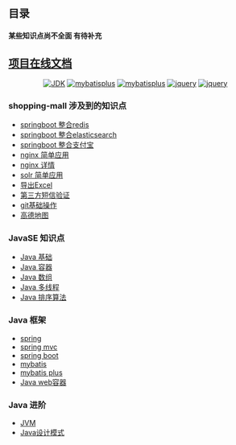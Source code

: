 ## 目录

#### 某些知识点尚不全面 有待补充 

## [项目在线文档](https://github.com/whitePure/shopping-mall/blob/testBranch/README.md)
<p align="center">
<a href="#"><img alt="JDK" src="https://img.shields.io/badge/JDK-1.8-orange"/></a>
<a href="#"><img alt="mybatisplus" src="https://img.shields.io/badge/mybatisplus-3.x-yellowgreen"/></a> 
<a href="#"><img alt="mybatisplus" src="https://img.shields.io/badge/springboot-2.x-green"/></a>
<a href="#"><img alt="jquery" src="https://img.shields.io/badge/jquery-1.x-red"/></a>
<a href="#"><img alt="jquery" src="https://img.shields.io/badge/ssm----lightgrey"/></a> 

</p>



### shopping-mall 涉及到的知识点
* [springboot 整合redis](http://note.youdao.com/noteshare?id=1fa57c57e8b682202f5e0fbd1d0860d7)
* [springboot 整合elasticsearch](http://note.youdao.com/noteshare?id=b2d0adec7938a4b5ec3b27f42f5eff87&sub=1A657EC3F36E4D57877A977EE4BAB2A1)
* [springboot 整合支付宝](http://note.youdao.com/noteshare?id=f8f7cff5827ea3968e718ab7c41c55fc&sub=3533CAECF28946F095DF6FF0254F3D70)
* [nginx 简单应用](http://note.youdao.com/noteshare?id=98c76327903b041acde98d787f7a9fac&sub=3D12D2CE160542AE8C10A99CE7DABE3A)
* [nginx 详情](https://github.com/Tinywan/lua-nginx-redis/edit/master/README.md)
* [solr 简单应用](http://note.youdao.com/noteshare?id=285a7f2542d1b2648157e78d5ce4797b)
* [导出Excel](http://note.youdao.com/noteshare?id=82991e343cd4cbdcdc5be09940d559e8&sub=4E23D5EFDCCD4CEFADC256B75D9EFF62)
* [第三方短信验证](http://note.youdao.com/noteshare?id=a9e7ccc71cbaaaf742f010827a654767&sub=BFF968C5B8214815BA28A0F0A9BEF642)
* [git基础操作](http://note.youdao.com/noteshare?id=e7067afd55327094ff33c8ef26dbea84)
* [高德地图](http://note.youdao.com/noteshare?id=066364f09ec04f76937c65a7ca2658de&sub=E57F4CD71ED341DFAA5731545E13D957)

### JavaSE 知识点
* [Java 基础](http://note.youdao.com/noteshare?id=69156f0401ee958e1de7ca1e189849b3&sub=7C333F2F1EC94CD79F810BF3F1C578FF)
* [Java 容器](http://note.youdao.com/noteshare?id=63b1bc94a6fba6a14765bf1665d64c96&sub=AA31C1AE060A4F00A600C81C3A2FB40C)
* [Java 数组](http://note.youdao.com/noteshare?id=ca3f141e3563d7c9c29904838b211ec7&sub=02E28CD9A66B4FAD941AFBEE533338EE)
* [Java 多线程](http://note.youdao.com/noteshare?id=1a175389db77e6a394af7bdb96d0a331&sub=2A896523D56F42049BB372C679741E92)
* [Java 排序算法](http://note.youdao.com/noteshare?id=48d1c8a2357c5607057f78d58869da42&sub=2516D8C55AE54FF399CA49B7F9E88D35)


### Java 框架
* [spring](http://note.youdao.com/noteshare?id=49b974e828c1c9250583afb6ce3765cf&sub=DEB3D11534E44586BF1A99485FED2A60)
* [spring mvc](http://note.youdao.com/noteshare?id=d4105140ad81b3d6edf1cd0aea075dd9&sub=C214C18E5D4049EB936ECE307E85DFEE)
* [spring boot](http://note.youdao.com/noteshare?id=4dac9ef61f23934e49b6438acef02646&sub=F874B71BA8444C489415982C513D351D)
* [mybatis](http://note.youdao.com/noteshare?id=5826f5af9ecfec79442969c86acc9a01&sub=6FCEB9D4D771436184A06A8A95D2AB56)
* [mybatis plus](https://mp.baomidou.com/)
* [Java web容器](http://note.youdao.com/noteshare?id=35f271443d60534df06239a75b75a9dd&sub=7022B347B3BE4D6AAD301757E18B0923)


### Java 进阶
* [JVM](http://note.youdao.com/noteshare?id=0714d6698f948216c6ec5acb038dedaf&sub=WEB8402854294fa083b8bc2b4ba34a95149)
* [Java设计模式](http://note.youdao.com/noteshare?id=c56a2db0a64379588eb92f2414714f5a&sub=0B3491A0B76B42B79A8AAAE09EC536B0)


